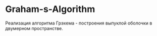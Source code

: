 # Graham-s-Algorithm
Реализация алгоритма Грэхема - построения выпуклой оболочки в двумерном пространстве.
